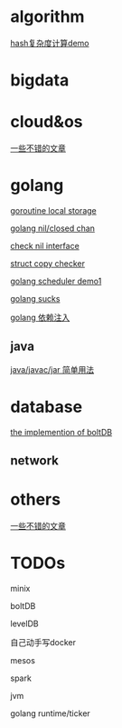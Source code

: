 # algorithm

[hash复杂度计算demo](/algorithm/hash_complexity_demo/README.md)

# bigdata

# cloud&os

[一些不错的文章](/cloud&os/README.md)

# golang

[goroutine local storage](/golang/gls/README.md)

[golang nil\/closed chan](/golang/gochan/README.md)

[check nil interface](/golang/nilinterface/README.md)

[struct copy checker](/golang/copychecker/README.md)

[golang scheduler demo1](/golang/scheduler_demo1/README.md)

[golang sucks](/golang/golangsucks/README.md)

[golang 依赖注入](https://zhuanlan.zhihu.com/p/32689810)

## java

[java/javac/jar 简单用法](/java/java_javac_jar/README.md)

# database

[the implemention of boltDB](/database/boltDB/README.md)

## network

# others

[一些不错的文章](/others/README.md)

# TODOs

minix

boltDB

levelDB

自己动手写docker

mesos

spark

jvm

golang runtime/ticker

